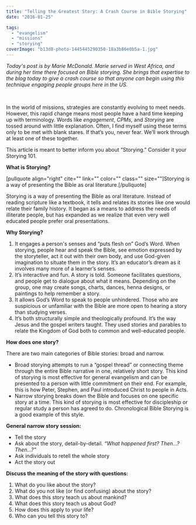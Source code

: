 ```yaml
---
title: "Telling the Greatest Story: A Crash Course in Bible Storying"
date: "2016-01-25"

tags: 
  - "evangelism"
  - "missions"
  - "storying"
coverImage: "b13d8-photo-1445445290350-18a3b86e0b5a-1.jpg"
---
```


_Today's post is by Marie McDonald. Marie served in West Africa, and during her time there focused on Bible storying. She brings that expertise to the blog today to give a crash course so that anyone can begin using this technique engaging people groups here in the US._ 

 

In the world of missions, strategies are constantly evolving to meet needs. However, this rapid change means most people have a hard time keeping up with terminology. Words like _engagement_, _CPMs,_ and _Storying_ are tossed around with little explanation. Often, I find myself using these terms only to be met with blank stares. If that’s you, never fear. We’ll work through at least one of these together.

This article is meant to better inform you about “Storying.” Consider it your Storying 101.

**What is Storying?**

\[pullquote align="right" cite="" link="" color="" class="" size=""\]Storying is a way of presenting the Bible as oral literature.\[/pullquote\]

Storying is a way of presenting the Bible as oral literature. Instead of reading scripture like a textbook, it tells and relates its stories like one would relate their family history. It began as a means to address the needs of illiterate people, but has expanded as we realize that even very well educated people prefer oral presentations.

**Why Storying?** 

1. It engages a person's senses and “puts flesh on” God’s Word. When storying, people hear and speak the Bible, see emotion expressed by the storyteller, act it out with their own body, and use God-given imagination to situate them in the story. It’s an educator’s dream as it involves many more of a learner’s senses.
2. It’s interactive and fun. A story is told. Someone facilitates questions, and people get to dialogue about what it means. Depending on the group, one may create songs, charts, dances, henna designs, or paintings to help remember a story.
3. It allows God’s Word to speak to people unhindered. Those who are suspicious or unfamiliar with the Bible are more open to hearing a story than studying verses.
4. It’s both structurally simple and theologically profound. It’s the way Jesus and the gospel writers taught. They used stories and parables to relate the Kingdom of God both to common and well-educated people.

**How does one story?**

There are two main categories of Bible stories: broad and narrow.

- Broad storying attempts to run a “gospel thread” or connecting theme through the entire Bible narrative in one, relatively short story. This kind of storying is most effective for general evangelism and can be presented to a person with little commitment on their end. For example, this is how Peter, Stephen, and Paul introduced Christ to people in Acts.
- Narrow storying breaks down the Bible and focuses on one specific story at a time. This kind of storying is most effective for discipleship or regular study a person has agreed to do. Chronological Bible Storying is a good example of this style.

**General narrow story session:**

- Tell the story
- Ask about the story, detail-by-detail. _“What happened first? Then…? Then…?”_
- Ask individuals to retell the whole story
- Act the story out

**Discuss the meaning of the story with questions:**

1. What do you like about the story?
2. What do you not like (or find confusing) about the story?
3. What does this story teach us about mankind?
4. What does this story teach us about God?
5. How does this apply to your life?
6. Who can you tell this story to?

